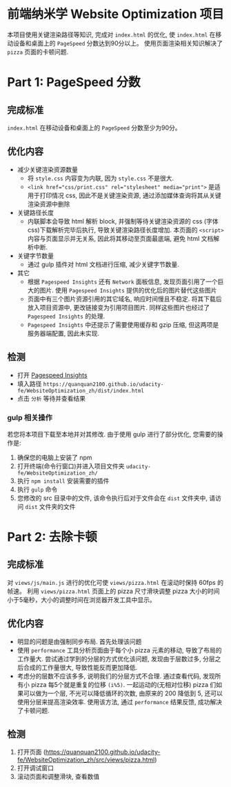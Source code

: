 
前端纳米学 Website Optimization 项目
===============================

本项目使用关键渲染路径等知识, 完成对 `index.html` 的优化, 使 `index.html` 在移动设备和桌面上的 `PageSpeed` 分数达到90分以上。 使用页面渲染相关知识解决了 `pizza` 页面的卡顿问题.

# Part 1: PageSpeed 分数

## 完成标准
`index.html` 在移动设备和桌面上的 `PageSpeed` 分数至少为90分。

## 优化内容
* 减少关键渲染资源数量
	* 将 `style.css` 内容变为内联, 因为 `style.css` 不是很大.
	* `<link href="css/print.css" rel="stylesheet" media="print">` 是适用于打印情况 css, 因此不是关键渲染资源, 通过添加媒体查询将其从关键渲染资源中删除
* 关键路径长度
	* 内联脚本会导致 html 解析 block, 并强制等待关键渲染资源的 css (字体 css)下载解析完毕后执行, 导致关键渲染路径长度增加. 本页面的 `<script>` 内容与页面显示并无关系, 因此将其移动至页面最底端, 避免 html 文档解析中断.
* 关键字节数量
	* 通过 gulp 插件对 html 文档进行压缩, 减少关键字节数量.
* 其它
	* 根据 `Pagespeed Insights` 还有 `Network` 面板信息, 发现页面引用了一个巨大的图片. 使用 `Pagespeed Insights` 提供的优化后的图片替代这些图片
	* 页面中有三个图片资源引用的其它域名, 响应时间慢且不稳定. 将其下载后放入项目资源中, 更改链接变为引用项目图片. 同样这些图片也经过了 `Pagespeed Insights` 的处理.
	* `Pagespeed Insights` 中还提示了需要使用缓存和 gzip 压缩, 但这两项是服务器端配置, 因此未实现.

## 检测
* 打开 [Pagespeed Insights](https://developers.google.com/speed/pagespeed/insights/)
* 填入路径 `https://quanquan2100.github.io/udacity-fe/WebsiteOptimization_zh/dist/index.html`
* 点击 `分析` 等待并查看结果

### gulp 相关操作
若您将本项目下载至本地并对其修改. 由于使用 gulp 进行了部分优化, 您需要的操作是:
1. 确保您的电脑上安装了 npm
1. 打开终端(命令行窗口)并进入项目文件夹 `udacity-fe/WebsiteOptimization_zh/`
1. 执行 `npm install` 安装需要的插件
1. 执行 `gulp` 命令
1. 您修改的 src 目录中的文件, 该命令执行后对于文件会在 `dist` 文件夹中, 请访问 `dist` 文件夹的文件

# Part 2: 去除卡顿
## 完成标准
对 `views/js/main.js` 进行的优化可使 `views/pizza.html` 在滚动时保持 60fps 的帧速。
利用 `views/pizza.html` 页面上的 pizza 尺寸滑块调整 pizza 大小的时间小于5毫秒，大小的调整时间在浏览器开发工具中显示。
## 优化内容
* 明显的问题是由强制同步布局. 首先处理该问题
* 使用 `performance` 工具分析页面由于每个小 pizza 元素的移动, 导致了布局的工作量大. 尝试通过学到的分层的方式优化该问题, 发现由于层数过多, 分层之后合成的工作量很大, 导致性能反而更加降低.
* 考虑分的层数不应该多多, 说明我们的分层方式不合理. 通过查看代码, 发现所有小 pizza 每5个就是重复的位移 `(i%5)`. 一起运动的(无相对位移) pizza 们如果可以做为一个层, 不光可以降低循环的次数, 由原来的 200 降低到 5, 还可以使用分层来提高渲染效率. 使用该方法, 通过 `performance` 结果反馈, 成功解决了卡顿问题.

## 检测
1. 打开页面 (https://quanquan2100.github.io/udacity-fe/WebsiteOptimization_zh/src/views/pizza.html)
1. 打开调试窗口
1. 滚动页面和调整滑块, 查看数值
